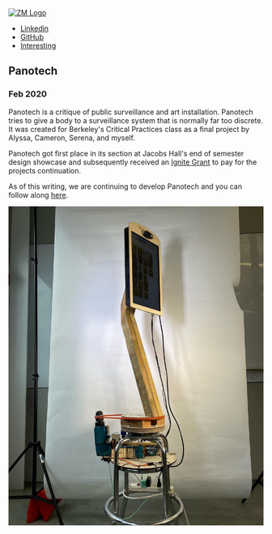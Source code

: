 
<!DOCTYPE html>
<head>
<meta charset='UTF-8'>
<title>Zeke</title>
<link rel="stylesheet" href="styles/type.css"></link>
<link rel="stylesheet" href="styles/position.css"></link>
<link href="styles/prism.css" rel="stylesheet" />
<!-- Favicon is GitHub profile image. -->
<link rel="icon" href="https://avatars1.githubusercontent.com/u/30676292?s=180&v=4">
</head>
<body>
<div class="wrapper">
    <nav>
      <a href="index.md"><img src="media/logo.gif" alt="ZM Logo"></a>
      <ul>
          <li><a href="https://www.linkedin.com/in/zeke-medley-b1261a173/">Linkedin</a></li>
          <li><a href="https://github.com/ZekeMedley">GitHub</a></li>
          <li><a href="interesting-things.md">Interesting</a></li>
      </ul>
    </nav>
<section id="main">
<h1>Panotech</h1>
<h3>Feb 2020</h3>
<p>Panotech is a critique of public surveillance and art
installation. Panotech tries to give a body to a surveillance system
that is normally far too discrete. It was created for Berkeley's
Critical Practices class as a final project by Alyssa, Cameron,
Serena, and myself.</p>
<p>Panotech got first place in its section at Jacobs Hall's end of
semester design showcase and subsequently received an
<a href="https://jacobsinstitute.berkeley.edu/news/the-spring-2020-innovation-catalysts-grant-recipients/">Ignite Grant</a>
to pay for the projects continuation.</p>
<p>As of this writing, we are continuing to develop Panotech and you can
follow along <a href="https://github.com/ZekeMedley/PANOTECH/">here</a>.</p>
<p><img class="med-img" src="media/panotech.jpg" alt="Panotech" /></p>

</section>
</div>
<script src="styles/prism.js"></script>
</body>
</html>

